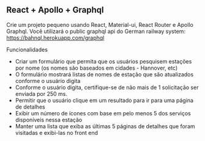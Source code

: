## React + Apollo + Graphql

Crie um projeto pequeno usando React, Material-ui, React Router e Apollo Graphql. Você utilizará o public graphql api do German railway system: https://bahnql.herokuapp.com/graphql

Funcionalidades

- Criar um formulário que permita que os usuários pesquisem estações por nome (os nomes são baseados em cidades - Hannover, etc)
- O formulário mostrará listas de nomes de estação que são atualizados conforme o usuário digita
- Conforme o usuário digita, certifique-se de não mais de 1 solicitação ser enviada por 250 ms.
- Permitir que o usuário clique em um resultado para ir para uma página de detalhes
- Exibir um número de ícones com base em pelo menos 5 dos serviços disponíveis nessa estação
- Manter uma lista que exiba as últimas 5 páginas de detalhes que foram visitadas e exibi-las no front end
